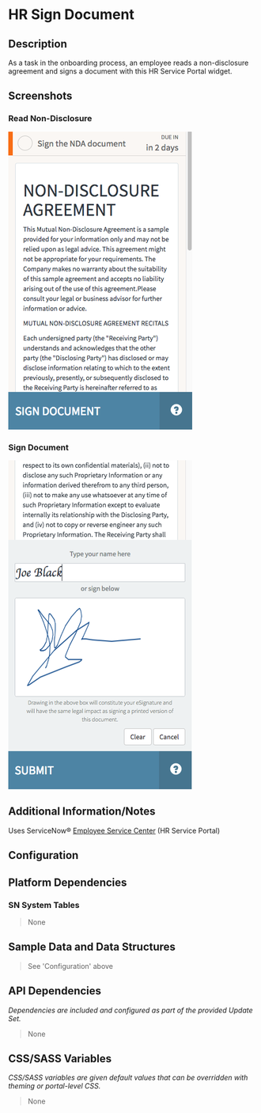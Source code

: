 # HR Sign Document

## Description

As a task in the onboarding process, an employee reads a non-disclosure agreement and signs a document with this HR Service Portal widget.

## Screenshots

### Read Non-Disclosure

![HR Sign Document](../../images/hr-read-non-disclosure.png)

### Sign Document

![HR Sign Document](../../images/hr-sign-document.png)

## Additional Information/Notes

Uses ServiceNow® [Employee Service Center](https://docs.servicenow.com/bundle/kingston-hr-service-delivery/page/product/human-resources/concept/c_UseTheHRSMPortal.html) (HR Service Portal)

## Configuration

## Platform Dependencies

### SN System Tables

> None

## Sample Data and Data Structures

> See 'Configuration' above

## API Dependencies

*Dependencies are included and configured as part of the provided Update Set.*

> None

## CSS/SASS Variables

_CSS/SASS variables are given default values that can be overridden with theming or portal-level CSS._

> None